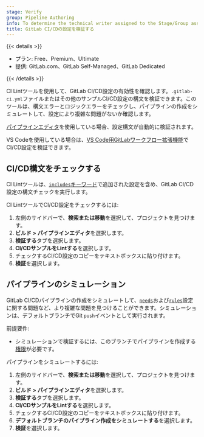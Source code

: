 ```yaml
---
stage: Verify
group: Pipeline Authoring
info: To determine the technical writer assigned to the Stage/Group associated with this page, see https://handbook.gitlab.com/handbook/product/ux/technical-writing/#assignments
title: GitLab CI/CDの設定を検証する
---
```


{{< details >}}

- プラン: Free、Premium、Ultimate
- 提供: GitLab.com、GitLab Self-Managed、GitLab Dedicated

{{< /details >}}

CI Lintツールを使用して、GitLab CI/CD設定の有効性を確認します。`.gitlab-ci.yml`ファイルまたはその他のサンプルCI/CD設定の構文を検証できます。このツールは、構文エラーとロジックエラーをチェックし、パイプラインの作成をシミュレートして、設定により複雑な問題がないか確認します。

[パイプラインエディタ](../pipeline_editor/_index.md)を使用している場合、設定構文が自動的に検証されます。

VS Codeを使用している場合は、[VS Code用GitLabワークフロー拡張機能](../../editor_extensions/visual_studio_code/_index.md)でCI/CD設定を検証できます。

## CI/CD構文をチェックする

CI Lintツールは、[`includes`キーワード](_index.md#include)で追加された設定を含め、GitLab CI/CD設定の構文チェックを実行します。

CI LintツールでCI/CD設定をチェックするには:

1. 左側のサイドバーで、**検索または移動**を選択して、プロジェクトを見つけます。
1. **ビルド > パイプラインエディタ**を選択します。
1. **検証する**タブを選択します。
1. **CI/CDサンプルをLintする**を選択します。
1. チェックするCI/CD設定のコピーをテキストボックスに貼り付けます。
1. **検証**を選択します。

## パイプラインのシミュレーション

GitLab CI/CDパイプラインの作成をシミュレートして、[`needs`](_index.md#needs)および[`rules`](_index.md#rules)設定に関する問題など、より複雑な問題を見つけることができます。シミュレーションは、デフォルトブランチでGit `push`イベントとして実行されます。

前提要件: 

- シミュレーションで検証するには、このブランチでパイプラインを作成する[権限](../../user/permissions.md#project-members-permissions)が必要です。

パイプラインをシミュレートするには:

1. 左側のサイドバーで、**検索または移動**を選択して、プロジェクトを見つけます。
1. **ビルド > パイプラインエディタ**を選択します。
1. **検証する**タブを選択します。
1. **CI/CDサンプルをLintする**を選択します。
1. チェックするCI/CD設定のコピーをテキストボックスに貼り付けます。
1. **デフォルトブランチのパイプライン作成をシミュレートする**を選択します。
1. **検証**を選択します。
